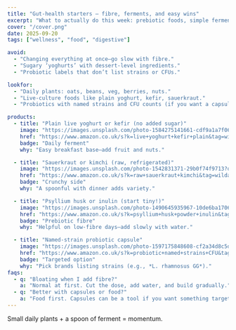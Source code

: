 ```yaml
---
title: "Gut-health starters — fibre, ferments, and easy wins"
excerpt: "What to actually do this week: prebiotic foods, simple ferments, and when a capsule makes sense."
cover: "/cover.png"
date: 2025-09-20
tags: ["wellness", "food", "digestive"]

avoid:
  - "Changing everything at once—go slow with fibre."
  - "Sugary ‘yoghurts’ with dessert-level ingredients."
  - "Probiotic labels that don’t list strains or CFUs."

lookfor:
  - "Daily plants: oats, beans, veg, berries, nuts."
  - "Live-culture foods like plain yoghurt, kefir, sauerkraut."
  - "Probiotics with named strains and CFU counts (if you want a capsule)."

products:
  - title: "Plain live yoghurt or kefir (no added sugar)"
    image: "https://images.unsplash.com/photo-1584275141661-cdf9a1a7f06b?q=80&w=1200"
    href: "https://www.amazon.co.uk/s?k=live+yoghurt+kefir+plain&tag=wildandwell0c-21"
    badge: "Daily ferment"
    why: "Easy breakfast base—add fruit and nuts."

  - title: "Sauerkraut or kimchi (raw, refrigerated)"
    image: "https://images.unsplash.com/photo-1542831371-29b0f74f9713?q=80&w=1200"
    href: "https://www.amazon.co.uk/s?k=raw+sauerkraut+kimchi&tag=wildandwell0c-21"
    badge: "Crunchy side"
    why: "A spoonful with dinner adds variety."

  - title: "Psyllium husk or inulin (start tiny!)"
    image: "https://images.unsplash.com/photo-1490645935967-10de6ba17061?q=80&w=1200"
    href: "https://www.amazon.co.uk/s?k=psyllium+husk+powder+inulin&tag=wildandwell0c-21"
    badge: "Prebiotic fibre"
    why: "Helpful on low-fibre days—add slowly with water."

  - title: "Named-strain probiotic capsule"
    image: "https://images.unsplash.com/photo-1597175848608-cf2a34d8c5d4?q=80&w=1200"
    href: "https://www.amazon.co.uk/s?k=probiotic+named+strains+CFU&tag=wildandwell0c-21"
    badge: "Targeted option"
    why: "Pick brands listing strains (e.g., *L. rhamnosus GG*)."
faqs:
  - q: "Bloating when I add fibre?"
    a: "Normal at first. Cut the dose, add water, and build gradually."
  - q: "Better with capsules or food?"
    a: "Food first. Capsules can be a tool if you want something targeted."
---
```

Small daily plants + a spoon of ferment = momentum.
